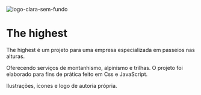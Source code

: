 ![logo-clara-sem-fundo](https://user-images.githubusercontent.com/86850419/167976786-dcbc49c5-9552-4f81-9fb7-9a6eda1e136f.svg)

# The highest
The highest é um projeto para uma empresa especializada em passeios nas alturas. 

Oferecendo serviços de montanhismo, alpinismo e trilhas. O projeto foi elaborado para fins de prática feito em Css e JavaScript.

Ilustrações, ícones e logo de autoria própria.
